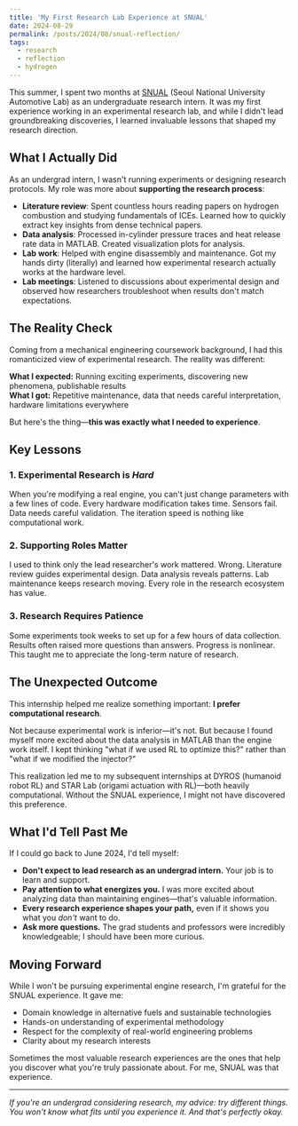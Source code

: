 ```yaml
---
title: 'My First Research Lab Experience at SNUAL'
date: 2024-08-29
permalink: /posts/2024/08/snual-reflection/
tags:
  - research
  - reflection
  - hydrogen
---
```


This summer, I spent two months at [SNUAL](http://snual.snu.ac.kr/) (Seoul National University Automotive Lab) as an undergraduate research intern. It was my first experience working in an experimental research lab, and while I didn't lead groundbreaking discoveries, I learned invaluable lessons that shaped my research direction.

## What I Actually Did

As an undergrad intern, I wasn't running experiments or designing research protocols. My role was more about **supporting the research process**:

- **Literature review**: Spent countless hours reading papers on hydrogen combustion and studying fundamentals of ICEs. Learned how to quickly extract key insights from dense technical papers.
- **Data analysis**: Processed in-cylinder pressure traces and heat release rate data in MATLAB. Created visualization plots for analysis.
- **Lab work**: Helped with engine disassembly and maintenance. Got my hands dirty (literally) and learned how experimental research actually works at the hardware level.
- **Lab meetings**: Listened to discussions about experimental design and observed how researchers troubleshoot when results don't match expectations.

## The Reality Check

Coming from a mechanical engineering coursework background, I had this romanticized view of experimental research. The reality was different:

**What I expected:** Running exciting experiments, discovering new phenomena, publishable results  
**What I got:** Repetitive maintenance, data that needs careful interpretation, hardware limitations everywhere

But here's the thing—**this was exactly what I needed to experience**.

## Key Lessons

### 1. Experimental Research is *Hard*
When you're modifying a real engine, you can't just change parameters with a few lines of code. Every hardware modification takes time. Sensors fail. Data needs careful validation. The iteration speed is nothing like computational work.

### 2. Supporting Roles Matter
I used to think only the lead researcher's work mattered. Wrong. Literature review guides experimental design. Data analysis reveals patterns. Lab maintenance keeps research moving. Every role in the research ecosystem has value.

### 3. Research Requires Patience
Some experiments took weeks to set up for a few hours of data collection. Results often raised more questions than answers. Progress is nonlinear. This taught me to appreciate the long-term nature of research.

## The Unexpected Outcome

This internship helped me realize something important: **I prefer computational research**.

Not because experimental work is inferior—it's not. But because I found myself more excited about the data analysis in MATLAB than the engine work itself. I kept thinking "what if we used RL to optimize this?" rather than "what if we modified the injector?"

This realization led me to my subsequent internships at DYROS (humanoid robot RL) and STAR Lab (origami actuation with RL)—both heavily computational. Without the SNUAL experience, I might not have discovered this preference.

## What I'd Tell Past Me

If I could go back to June 2024, I'd tell myself:

- **Don't expect to lead research as an undergrad intern.** Your job is to learn and support.
- **Pay attention to what energizes you.** I was more excited about analyzing data than maintaining engines—that's valuable information.
- **Every research experience shapes your path,** even if it shows you what you *don't* want to do.
- **Ask more questions.** The grad students and professors were incredibly knowledgeable; I should have been more curious.

## Moving Forward

While I won't be pursuing experimental engine research, I'm grateful for the SNUAL experience. It gave me:

- Domain knowledge in alternative fuels and sustainable technologies
- Hands-on understanding of experimental methodology
- Respect for the complexity of real-world engineering problems
- Clarity about my research interests

Sometimes the most valuable research experiences are the ones that help you discover what you're truly passionate about. For me, SNUAL was that experience.

---

*If you're an undergrad considering research, my advice: try different things. You won't know what fits until you experience it. And that's perfectly okay.*
